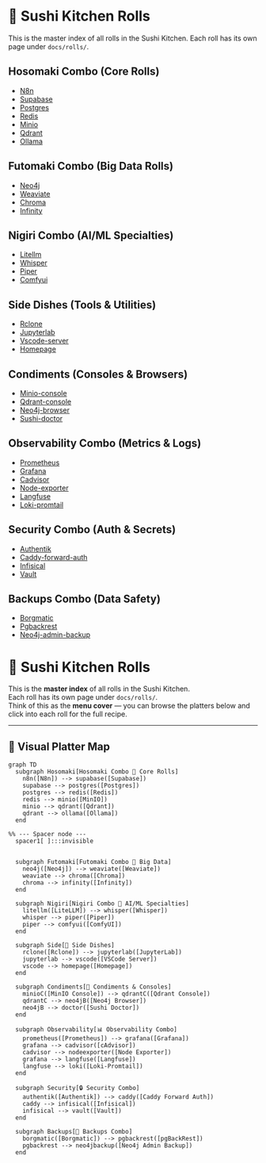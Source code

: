 # 🍣 Sushi Kitchen Rolls

This is the master index of all rolls in the Sushi Kitchen. 
Each roll has its own page under `docs/rolls/`.

## Hosomaki Combo (Core Rolls)

- [N8n](./n8n.md)
- [Supabase](./supabase.md)
- [Postgres](./postgres.md)
- [Redis](./redis.md)
- [Minio](./minio.md)
- [Qdrant](./qdrant.md)
- [Ollama](./ollama.md)

## Futomaki Combo (Big Data Rolls)

- [Neo4j](./neo4j.md)
- [Weaviate](./weaviate.md)
- [Chroma](./chroma.md)
- [Infinity](./infinity.md)

## Nigiri Combo (AI/ML Specialties)

- [Litellm](./litellm.md)
- [Whisper](./whisper.md)
- [Piper](./piper.md)
- [Comfyui](./comfyui.md)

## Side Dishes (Tools & Utilities)

- [Rclone](./rclone.md)
- [Jupyterlab](./jupyterlab.md)
- [Vscode-server](./vscode-server.md)
- [Homepage](./homepage.md)

## Condiments (Consoles & Browsers)

- [Minio-console](./minio-console.md)
- [Qdrant-console](./qdrant-console.md)
- [Neo4j-browser](./neo4j-browser.md)
- [Sushi-doctor](./sushi-doctor.md)

## Observability Combo (Metrics & Logs)

- [Prometheus](./prometheus.md)
- [Grafana](./grafana.md)
- [Cadvisor](./cadvisor.md)
- [Node-exporter](./node-exporter.md)
- [Langfuse](./langfuse.md)
- [Loki-promtail](./loki-promtail.md)

## Security Combo (Auth & Secrets)

- [Authentik](./authentik.md)
- [Caddy-forward-auth](./caddy-forward-auth.md)
- [Infisical](./infisical.md)
- [Vault](./vault.md)

## Backups Combo (Data Safety)

- [Borgmatic](./borgmatic.md)
- [Pgbackrest](./pgbackrest.md)
- [Neo4j-admin-backup](./neo4j-admin-backup.md)

# 🍣 Sushi Kitchen Rolls

This is the **master index** of all rolls in the Sushi Kitchen.  
Each roll has its own page under `docs/rolls/`.  
Think of this as the **menu cover** — you can browse the platters below and click into each roll for the full recipe.  

---

## 🍱 Visual Platter Map

```mermaid
graph TD
  subgraph Hosomaki[Hosomaki Combo 🍣 Core Rolls]
    n8n([N8n]) --> supabase([Supabase])
    supabase --> postgres([Postgres])
    postgres --> redis([Redis])
    redis --> minio([MinIO])
    minio --> qdrant([Qdrant])
    qdrant --> ollama([Ollama])
  end

%% --- Spacer node ---
  spacer1[ ]:::invisible

  
  subgraph Futomaki[Futomaki Combo 🍣 Big Data]
    neo4j([Neo4j]) --> weaviate([Weaviate])
    weaviate --> chroma([Chroma])
    chroma --> infinity([Infinity])
  end

  subgraph Nigiri[Nigiri Combo 🍤 AI/ML Specialties]
    litellm([LiteLLM]) --> whisper([Whisper])
    whisper --> piper([Piper])
    piper --> comfyui([ComfyUI])
  end

  subgraph Side[🍵 Side Dishes]
    rclone([Rclone]) --> jupyterlab([JupyterLab])
    jupyterlab --> vscode([VSCode Server])
    vscode --> homepage([Homepage])
  end

  subgraph Condiments[🌿 Condiments & Consoles]
    minioC([MinIO Console]) --> qdrantC([Qdrant Console])
    qdrantC --> neo4jB([Neo4j Browser])
    neo4jB --> doctor([Sushi Doctor])
  end

  subgraph Observability[📊 Observability Combo]
    prometheus([Prometheus]) --> grafana([Grafana])
    grafana --> cadvisor([cAdvisor])
    cadvisor --> nodeexporter([Node Exporter])
    grafana --> langfuse([Langfuse])
    langfuse --> loki([Loki-Promtail])
  end

  subgraph Security[🔒 Security Combo]
    authentik([Authentik]) --> caddy([Caddy Forward Auth])
    caddy --> infisical([Infisical])
    infisical --> vault([Vault])
  end

  subgraph Backups[💾 Backups Combo]
    borgmatic([Borgmatic]) --> pgbackrest([pgBackRest])
    pgbackrest --> neo4jbackup([Neo4j Admin Backup])
  end
